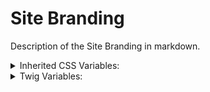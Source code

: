 <!-- This is the general documentation layout. Add or remove any sections as needed, but try to stay consistent across components. -->
# Site Branding

Description of the Site Branding in markdown.

<details>
  <summary>Inherited CSS Variables:</summary>
  - `--name`: description...
</details>

<details>
  <summary>Twig Variables:</summary>
  ```
  variant: "default",
  ...,
  sub_component_data: {
    variant: "default",
    ...
  }
  ```
</details>
